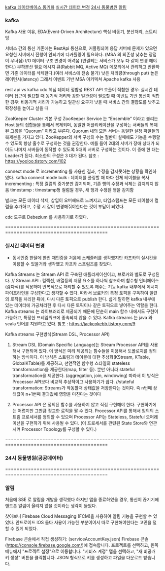 [kafka 데이터베이스 동기화](#kafka)
[실시간 데이터 변경](#실시간-데이터-변경)
[24시 동물병원](#24시-동물병원공공데이터)
[알림](#알림)

### kafka

Kafka 사용 이유, EDA(Event-Driven Architecture)
핵심 비동기, 분산처리, 스트리밍

서비스 간의 통신
기존에는 RestApi 통신으로, 커플링되어 응답 서버에 문제가 있으면 요청한 서버에서 진행이 안되기에 디커플링이 필요하다.
(MSA 의 의존성 낮추는 장점이 무너짐)
I/O 데이터 구조 변경이 어려움
(연결되는 서비스가 모두 다 같이 변경 해야한다.)
부하분산 필요
메시지 큐(Rabbit MQ, Active MQ)
메모리에서 관리하고 반환하면 기존 데이터를 삭제한다.(여러 서비스에 전송 불가)
낮은 처리량(through put)
높은 레이턴시(latency)
그래서 이벤트 기반 MSA 아키텍쳐 Apache kafka 사용

rest api vs kafka cdc
핵심 데이터 정합성
REST API 호출이 적합한 경우:
실시간 데이터 접근이 필요할 때
동기적 처리와 강한 일관성이 필요할 때
이벤트 기반 통신이 적합한 경우:
비동기적 처리가 가능하고 일관성 요구가 낮을 때
서비스 간의 결합도를 낮추고 확장성을 높이고 싶을 때

ZooKeeper Cluster 기본 구성
ZooKeeper Service 는 “Ensemble” 이라고 불리는 Host 들의 집합들을 통해서 복제되며,
동일한 어플리케이션을 구성하는 서버들의 복제된 그룹을 “Quorum” 이라고 부른다.
Quorum 내의 모든 서버는 동일한 설정 파일들의 복제본을 가지고 있다.
ZooKepper의 서버 구성의 수는 절반이 실패해도 기능을 수행할 수 있도록 항상 홀수로 구성하는 것을 권장한다.
예를 들어 2대의 서버가 장애 상태가 되어도 나머지 서버들이 동작할 수 있도록 5대의 서버로 구성하는 것이다.
이 중에 한 대는 Leader가 된다. 최소한의 구성은 3 대가 된다.
참조 : https://yooloo.tistory.com/102

connect mode 로 incrementing 를 사용한 결과, 수정을 감지못하는 상황을 확인하였다.
kafka connect mode
bulk : 데이터를 폴링할 때 마다 전체 테이블을 복사
incrementing : 특정 컬럼의 중가분만 감지되며, 기존 행의 수정과 삭제는 감지되지 않음
timestamp : timestamp형 컬럼일 경우, 새 행과 수정된 행을 감지함

벌크는 모든 데이터 삭제, 삽입이 오버헤드로 느껴지고, 타임스탬프는 모든 테이블에 컬럼을 추가하고, 수정 시 같이 변경해줘야한다는 것이 부담이 되었다.

cdc 도구로 Debezium 를 사용하기로 하였다.


==========================================================================================

### 실시간 데이터 변경

- 동네인증
한달에 한번 재인증을 처음에 스케줄러를 생각했지만 카프카의 실시간을 이용할 수 있을거라 생각했고 카프카 스프림즈를 찾았다.

Kafka Streams 는 Stream API 로 구축된 애플리케이션이고, 브로커와 별도로 구성된다.
// Stream API : 컬렉션, 배열등의 저장 요소를 하나씩 참조하며 함수형 인터페이스(람다식)를 적용하며 반복적으로 처리할 수 있도록 해주는 기능
kafka 내부에서 메시지 파이프라인을 구성한다고 생각할 수 있다.
따라서 브로커의 특정 토픽을 구독하여 일련의 로직을 처리한 뒤에, 다시 다른 토픽으로 publish 한다.
쉽게 말하면 kafka 내부에 있는 데이터에 가공처리한 후 다시 다른 토픽이나 같은 토픽으로 넣어주는 역할을 한다.
Kafka streams 는 라이브러리로 제공되기 때문에 단순히 main 함수 내에서도 구현이 가능하고, 특정한 프레임워크에 종속되지 않을 수 있다.
Kafka streams 는 java 와 scala 언어를 지원하고 있다.
참조 : https://jackcokebb.tistory.com/9

Kafka streams 구현방식(Stream DSL, Processor API)

1. Stream DSL (Domain Specific Language)는 Stream Processor API를 사용해서 구현되어 있다.
    이 방식은 미리 제공되는 함수들을 이용해서 토폴로지를 정의하는 방식이다. 
    이 방식은 스트림과 테이블에 대한 추상화(KStream, KTable, GlobalKTable)를 제공하고, 
    선언적인 함수형 스타일의 stateless transformantion을 제공한다(map, filter 등). 
    뿐만 아니라 stateful transformation을 제공한다. 
    (aggregation, join, windowing) 따라서 이 방식은 Processor API보다 비교적 추상적이고 사용하기가 쉽다.
    //stateful transformation:  Streams가 작동할때 상태값을 저장한다는 것이다. 즉 n번째 상태값이 n+1번째 결과값에 영향을 미친다는 것이다

2. Processor API 은 정의된 함수를 사용하지 않고 직접 구현해야 한다.
    구현하기에는 어렵지만 그만큼 정교한 로직을 짤 수 있다.
    Processor API를 통해서 임의의 스트림 프로세서를 정의할 수 있으며
    Processor API는 Stateless, Stateful 오퍼레이션을 구현하기 위해 사용될 수 있다.
    (이 프로세서를 관련된 State Store와 연관시켜 Processor Topology를 구성할 수 있다.)


==========================================================================================

### 24시 동물병원(공공데이터)



==========================================================================================

### 알림
처음에 SSE 로 알림을 개발을 생각했다
하지만 앱을 종료하였을 경우, 통신이 끊기기에 핸드폰 알림이 울리지 않을 것이라는 생각이 들었다.

찾아보니 Firebase Cloud Messaging (FCM)을 사용하여 알림 기능을 구현할 수 있었다.
안드로이드 IOS 둘다 사용이 가능한 부분이어서 따로 구현해야한다는 고민을 덜할 수 있게 되었다.

Firebase 콘솔에서 직접 생성하기: (serviceAccountKey.json)
Firebase 콘솔(https://console.firebase.google.com/)에 접속합니다.
프로젝트를 선택하고, 왼쪽 메뉴에서 "프로젝트 설정"으로 이동합니다.
"서비스 계정" 탭을 선택하고, "새 비공개 키 생성" 버튼을 클릭합니다.
JSON 형식으로 키를 생성하고 파일을 다운로드 받습니다.


















